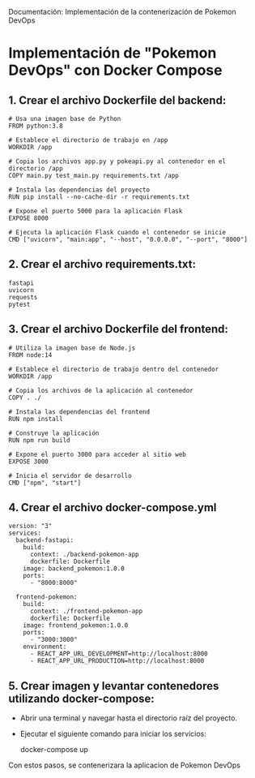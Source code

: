  Documentación: Implementación de la contenerización de Pokemon DevOps


Implementación de "Pokemon DevOps" con Docker Compose
==========================================================


1\. Crear el archivo Dockerfile del backend:
--------------------------------

    # Usa una imagen base de Python
    FROM python:3.8
    
    # Establece el directorio de trabajo en /app
    WORKDIR /app
    
    # Copia los archivos app.py y pokeapi.py al contenedor en el directorio /app
    COPY main.py test_main.py requirements.txt /app
    
    # Instala las dependencias del proyecto
    RUN pip install --no-cache-dir -r requirements.txt
    
    # Expone el puerto 5000 para la aplicación Flask
    EXPOSE 8000
    
    # Ejecuta la aplicación Flask cuando el contenedor se inicie
    CMD ["uvicorn", "main:app", "--host", "0.0.0.0", "--port", "8000"]
        
2\. Crear el archivo requirements.txt:
--------------------------------------

    fastapi
    uvicorn
    requests
    pytest
    
3\. Crear el archivo Dockerfile del frontend:
--------------------------------

    # Utiliza la imagen base de Node.js
    FROM node:14
    
    # Establece el directorio de trabajo dentro del contenedor
    WORKDIR /app
    
    # Copia los archivos de la aplicación al contenedor
    COPY . ./
    
    # Instala las dependencias del frontend
    RUN npm install
    
    # Construye la aplicación
    RUN npm run build
    
    # Expone el puerto 3000 para acceder al sitio web
    EXPOSE 3000
    
    # Inicia el servidor de desarrollo
    CMD ["npm", "start"]
    
4\. Crear el archivo docker-compose.yml
--------------------------------

    version: "3"
    services:
      backend-fastapi:
        build:
          context: ./backend-pokemon-app
          dockerfile: Dockerfile
        image: backend_pokemon:1.0.0
        ports:
          - "8000:8000"
    
      frontend-pokemon:
        build:
          context: ./frontend-pokemon-app
          dockerfile: Dockerfile
        image: frontend_pokemon:1.0.0
        ports:
          - "3000:3000"
        environment:
          - REACT_APP_URL_DEVELOPMENT=http://localhost:8000
          - REACT_APP_URL_PRODUCTION=http://localhost:8000

    
5\. Crear imagen y levantar contenedores utilizando docker-compose:
--------------------------------------
*   Abrir una terminal y navegar hasta el directorio raíz del proyecto.
*   Ejecutar el siguiente comando para iniciar los servicios:


    docker-compose up


Con estos pasos, se contenerizara la aplicacion de Pokemon DevOps
